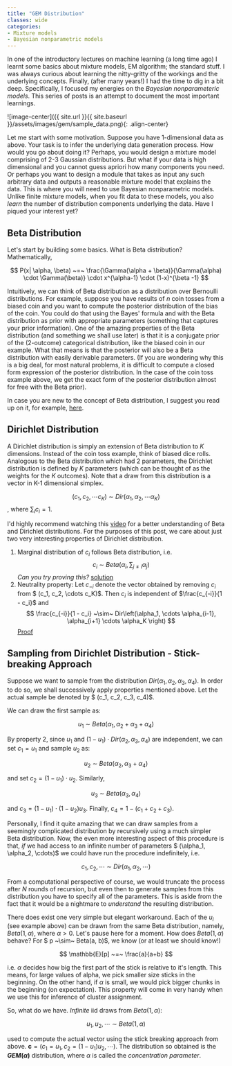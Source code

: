 ```yaml
---
title: "GEM Distribution"
classes: wide
categories:
- Mixture models
- Bayesian nonparametric models
---
```


In one of the introductory lectures on machine learning (a long time ago) I learnt some basics about mixture models, EM algorithm; the standard stuff. I was always curious about learning the nitty-gritty of the workings and the underlying concepts. Finally, (after many years!) I had the time to dig in a bit deep. Specifically, I focused my energies on the *Bayesian nonparameteric models*. This series of posts is an attempt to document the most important learnings.

![image-center]({{ site.url }}{{ site.baseurl }}/assets/images/gem/sample_data.png){: .align-center}

Let me start with some motivation. Suppose you have 1-dimensional data as above. Your task is to infer the underlying data generation process. How would you go about doing it? Perhaps, you would design a mixture model comprising of 2-3 Gaussian distributions. But what if your data is high dimensional and you cannot guess apriori how many components you need. Or perhaps you want to design a module that takes as input any such arbitrary data and outputs a reasonable mixture model that explains the data. This is where you will need to use Bayesian nonparametric models. Unlike finite mixture models, when you fit data to these models, you also *learn* the number of distribution components underlying the data. Have I piqued your interest yet?

## Beta Distribution

Let's start by building some basics. What is Beta distribution? Mathematically,

$$
P(x| \alpha, \beta) ~=~  \frac{\Gamma(\alpha + \beta)}{\Gamma(\alpha) \cdot \Gamma(\beta)} \cdot x^{\alpha-1} \cdot (1-x)^{\beta -1}
$$

Intuitively, we can think of Beta distribution as a distribution over Bernoulli distributions. For example, suppose you have results of $n$ coin tosses from a biased coin and you want to compute the posterior distribution of the bias of the coin. You could do that using the Bayes' formula and with the Beta distribution as prior with appropriate parameters (something that captures your prior information). One of the amazing properties of the Beta distribution (and something we shall use later) is that it is a conjugate prior of the (2-outcome) categorical distribution, like the biased coin in our example. What that means is that the posterior will also be a Beta distribution with easily derivable parameters. (If you are wondering why this is a big deal, for most natural problems, it is difficult to compute a closed form expression of the posterior distribution. In the case of the coin toss example above, we get the exact form of the posterior distribution almost for free with the Beta prior).

In case you are new to the concept of Beta distribution, I suggest you read up on it, for example, [here](http://varianceexplained.org/statistics/beta_distribution_and_baseball/).


## Dirichlet Distribution

A Dirichlet distribution is simply an extension of Beta distribution to $K$ dimensions. Instead of the coin toss example, think of biased dice rolls. Analogous to the Beta distribution which had 2 parameters, the Dirichlet distribution is defined by $K$ parameters (which can be thought of as the weights for the $K$ outcomes). Note that a draw from this distribution is a vector in K-1 dimensional simplex.

$$
(c_1, c_2, \cdots c_K) ~\sim~ Dir\left(\alpha_1, \alpha_2, \cdots \alpha_K \right)
$$, where $\sum_i c_i = 1$.

I'd highly recommend watching this [video](https://www.youtube.com/watch?v=CEVELIz4WXM) for a better understanding of Beta and Dirichlet distributions. For the purposes of this post, we care about just two very interesting properties of Dirichlet distribution.

1. Marginal distribution of $c_i$ follows Beta distribution, i.e.
$$
c_i ~\sim~ Beta\left( \alpha_i, \sum_{j \neq i}\alpha_j \right) 
$$ *Can you try proving this?* [solution](https://math.stackexchange.com/questions/1064995/marginal-of-dirichlet-distribution-is-beta-integral)
2. Neutrality property: Let $c_{-i}$ denote the vector obtained by removing $c_i$ from $ (c_1, c_2, \cdots c_K)$. Then $c_i$ is independent of $\frac{c_{-i}}{1 - c_i}$ and
$$
\frac{c_{-i}}{1 - c_i} ~\sim~ Dir\left(\alpha_1, \cdots \alpha_{i-1}, \alpha_{i+1} \cdots \alpha_K \right)
$$
[Proof](http://mayagupta.org/publications/FrigyikKapilaGuptaIntroToDirichlet.pdf)

## Sampling from Dirichlet Distribution - Stick-breaking Approach

Suppose we want to sample from the distribution $Dir\left(\alpha_1, \alpha_2, \alpha_3, \alpha_4 \right)$. In order to do so, we shall successively apply properties mentioned above. Let the actual sample be denoted by $ (c_1, c_2, c_3, c_4)$.

We can draw the first sample as:

$$
u_1 ~\sim~ Beta(\alpha_1, \alpha_2+\alpha_3+\alpha_4)
$$

By property 2, since $u_1$ and $(1-u_1)\cdot Dir(\alpha_2, \alpha_3, \alpha_4)$ are independent, we can set $c_1 = u_1$ and sample $u_2$ as:

$$
u_2 ~\sim~ Beta(\alpha_2, \alpha_3+\alpha_4)
$$

and set $c_2 = (1-u_1) \cdot u_2$. Similarly,

$$
u_3 ~\sim~ Beta(\alpha_3, \alpha_4)
$$

and $c_3 = (1-u_1) \cdot (1-u_2) u_3$. Finally, $c_4 = 1 - (c_1 + c_2 + c_3)$.

Personally, I find it quite amazing that we can draw samples from a seemingly complicated distribution by recursively using a much simpler Beta distribution. Now, the even more interesting aspect of this procedure is that, *if* we had access to an infinite number of parameters $ (\alpha_1, \alpha_2, \cdots)$ we could have run the procedure indefinitely, i.e.

$$
c_1, c_2, \cdots  ~\sim~ Dir\left(\alpha_1, \alpha_2, \cdots \right)
$$

From a computational perspective of course, we would truncate the process after $N$ rounds of recursion, but even then to generate samples from this distribution you have to specify all of the parameters. This is aside from the fact that it would be a nightmare to *understand* the resulting distribution.

There does exist one very simple but elegant workaround. Each of the $u_i$ (see example above) can be drawn from the same Beta distribution, namely, $Beta(1, \alpha)$, where $\alpha > 0$. Let's pause here for a moment. How does $Beta(1, \alpha)$ behave? For $ p ~\sim~ Beta(a, b)$, we know (or at least we should know!)

$$
\mathbb{E}[p] ~=~ \frac{a}{a+b}
$$

i.e. $\alpha$ decides how big the first part of the stick is relative to it's length. This means, for large values of alpha, we pick smaller size sticks in the beginning. On the other hand, if $\alpha$ is small, we would pick bigger chunks in the beginning (on expectation). This property will come in very handy when we use this for inference of cluster assignment.

So, what do we have. *Infinite* iid draws from $Beta(1, \alpha)$:

$$
u_1, u_2, \cdots  ~\sim~ Beta\left(1, \alpha \right)
$$

used to compute the actual vector using the stick breaking approach from above. $\mathbf{c} = (c_1 = u_1, c_2 = (1-u_1)u_2, \cdots )$. The distribution so obtained is the **$GEM(\alpha)$** distribution, where $\alpha$ is called the *concentration parameter*.